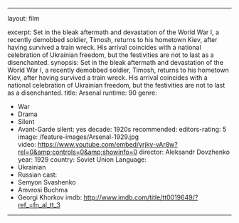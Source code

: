 ---

layout: film

excerpt: Set in the bleak aftermath and devastation of the World War I, a recently demobbed soldier, Timosh, returns to his hometown Kiev, after having survived a train wreck. His arrival coincides with a national celebration of Ukrainian freedom, but the festivities are not to last as a disenchanted.
synopsis: Set in the bleak aftermath and devastation of the World War I, a recently demobbed soldier, Timosh, returns to his hometown Kiev, after having survived a train wreck. His arrival coincides with a national celebration of Ukrainian freedom, but the festivities are not to last as a disenchanted.
title: Arsenal 
runtime: 90
genre:
- War 
- Drama
- Silent
- Avant-Garde
silent: yes
decade: 1920s
recommended:
editors-rating: 5
image:  /feature-images/Arsenal-1929.jpg  
video: https://www.youtube.com/embed/yrjky-vAr8w?rel=0&amp;controls=0&amp;showinfo=0
director: Aleksandr Dovzhenko
year: 1929
country: Soviet Union
Language: 
- Ukrainian 
- Russian
cast:
- Semyon Svashenko
- Amvrosi Buchma
- Georgi Khorkov
imdb: http://www.imdb.com/title/tt0019649/?ref_=fn_al_tt_3 

---